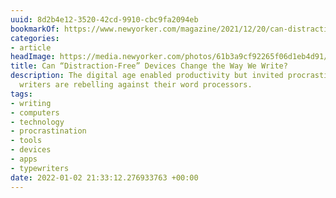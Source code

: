 ```yaml
---
uuid: 8d2b4e12-3520-42cd-9910-cbc9fa2094eb
bookmarkOf: https://www.newyorker.com/magazine/2021/12/20/can-distraction-free-devices-change-the-way-we-write
categories:
- article
headImage: https://media.newyorker.com/photos/61b3a9cf92265f06d1eb4d91/16:9/w_1280,c_limit/211220_r39572_rd.jpg
title: Can “Distraction-Free” Devices Change the Way We Write?
description: The digital age enabled productivity but invited procrastination. Now
  writers are rebelling against their word processors.
tags:
- writing
- computers
- technology
- procrastination
- tools
- devices
- apps
- typewriters
date: 2022-01-02 21:33:12.276933763 +00:00
---
```

